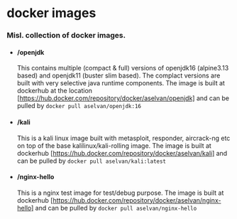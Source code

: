 # docker images

### Misl. collection of docker images.

- #### /openjdk
  This contains multiple (compact & full) versions of openjdk16 (alpine3.13 based) and openjdk11 (buster slim based). 
  The complact versions are built with very selective java runtime components. The image is built at dockerhub
  at the location [https://hub.docker.com/repository/docker/aselvan/openjdk] and can be pulled 
  by `docker pull aselvan/openjdk:16` 

- #### /kali
  This is a kali linux image built with metasploit, responder, aircrack-ng etc on top of the base 
  kalilinux/kali-rolling image. The image is built at dockerhub [https://hub.docker.com/repository/docker/aselvan/kali] 
  and can be pulled by `docker pull aselvan/kali:latest`

- #### /nginx-hello
  This is a nginx test image for test/debug purpose.
  The image is built at dockerhub [https://hub.docker.com/repository/docker/aselvan/nginx-hello] 
  and can be pulled by `docker pull aselvan/nginx-hello`
